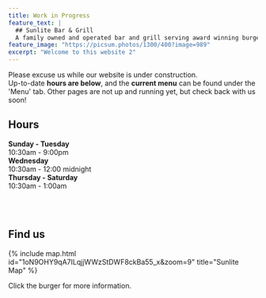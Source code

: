 ```yaml
---
title: Work in Progress
feature_text: |
  ## Sunlite Bar & Grill
  A family owned and operated bar and grill serving award winning burgers and cold beer. Just off the 'Richwood North' snowmobile trail!
feature_image: "https://picsum.photos/1300/400?image=989"
excerpt: "Welcome to this website 2"
---
```


Please excuse us while our website is under construction.  
Up-to-date **hours are below**, and the **current menu** can be found under the 'Menu' tab. Other pages are not up and running yet, but check back with us soon!


## Hours

**Sunday - Tuesday**   
10:30am - 9:00pm  
**Wednesday**   
10:30am - 12:00 midnight  
**Thursday - Saturday**   
10:30am - 1:00am  

<br><br>

## Find us

{% include map.html id="1oN9OHY9qA7ILqjjWWzStDWF8ckBa55_x&zoom=9" title="Sunlite Map" %}

Click the burger for more information.



<!---
## Sunlite at a Glance

- Boat access from both Big, Middle, and Little Floyd Lakes
- Pool tables & bubble hockey
- some other stuff


## Local Partners!
Here are some of the local businesses we purcahse from.

- Tomatoes, cucumbers, and other produce from [Lakeview Greenhouse](https://www.facebook.com/pages/category/Local-Business/Lakeview-Greenhouses-1733740066719982/)
- Onions from [Gulseth Farms](http://www.lakesareafarmersmarket.com/?post_type=team&p=2802)
- Fresh ground beef from Hoffman's Meat Market.
- Pizza from [Great North Pizza Co.](https://www.greatnorthpizzaco.com/)
-->
